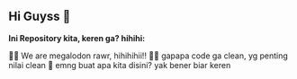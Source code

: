 ## Hi Guyss 👋



**Ini Repository kita, keren ga? hihihi:**

🙋‍♀️ We are megalodon rawr, hihihihii!!
👩‍💻 gapapa code ga clean, yg penting nilai clean
🍿 emng buat apa kita disini? yak bener biar keren

